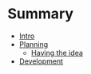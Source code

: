 # Summary

* [Intro](readme.md)
* [Planning](planning/readme.md)
    * [Having the idea](planning/having-the-idea.md)
* [Development](development/readme.md)
